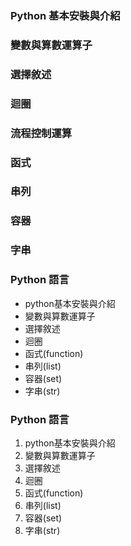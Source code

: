 ### Python 基本安裝與介紹

### 變數與算數運算子

### 選擇敘述

### 迴圈

### 流程控制運算

### 函式

### 串列

### 容器

### 字串


### Python 語言

 - python基本安裝與介紹
 - 變數與算數運算子
 - 選擇敘述
 - 迴圈
 - 函式(function)
 - 串列(list)
 - 容器(set)
 - 字串(str)

### Python 語言
 1. python基本安裝與介紹
 2. 變數與算數運算子
 3. 選擇敘述
 4. 迴圈
 5. 函式(function)
 6. 串列(list)
 7. 容器(set)
 8. 字串(str)
 